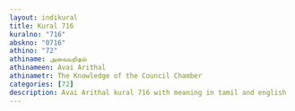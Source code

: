 ```yaml
---
layout: indikural
title: Kural 716
kuralno: "716"
abskno: "0716"
athino: "72"
athiname: அவையறிதல்
athinameen: Avai Arithal
athinametr: The Knowledge of the Council Chamber
categories: [72]
description: Avai Arithal kural 716 with meaning in tamil and english 
---
```


